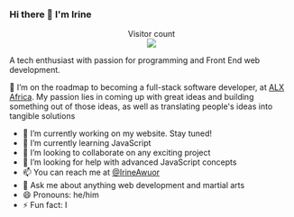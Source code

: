### Hi there 👋 I'm Irine
<p align="center"> 
  Visitor count<br>
  <img src="https://profile-counter.glitch.me/Nemwel-Boniface/count.svg" />
</p>

A tech enthusiast with passion for programming and Front End web development.
<!--
**Nemwel-Boniface/Nemwel-Boniface** is a ✨ _special_ ✨ repository because its `README.md` (this file) appears on your GitHub profile.

Here are some ideas to get you started:

- 🔭 I’m currently working on ...
- 🌱 I’m currently learning ...
- 👯 I’m looking to collaborate on ...
- 🤔 I’m looking for help with ...
- 💬 Ask me about ...
- 📫 How to reach me: ...
- 😄 Pronouns: ...
- ⚡ Fun fact: ...
### Hello there, I'm Nemwel :wave:
-->
:telescope: I’m on the roadmap to becoming a full-stack software developer, at [ALX Africa](https://www.alxafrica.com/). My passion lies in coming up with great ideas and building something out of those ideas, as well as translating people's ideas into tangible solutions
- 🔭 I’m currently working on my website. Stay tuned!
- 🌱 I’m currently learning JavaScript
- 👯 I’m looking to collaborate on any exciting project
- 🤔 I’m looking for help with advanced JavaScript concepts
- 📫 You can reach me at [@IrineAwuor](https://www.linkedin.com/)
- 💬 Ask me about anything web development and martial arts
- 😄 Pronouns: he/him
- ⚡ Fun fact: I
